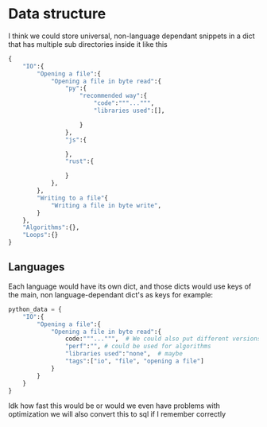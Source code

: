 # Data structure
I think we could store universal, non-language dependant snippets in a dict that has multiple sub directories inside it
like this
```py
{
    "IO":{
        "Opening a file":{
            "Opening a file in byte read":{
                "py":{
                    "recommended way":{
                        "code":"""...""",
                        "libraries used":[],

                    }
                },
                "js":{

                },
                "rust":{

                }
            },
        },
        "Writing to a file"{
            "Writing a file in byte write",
        }
    },
    "Algorithms":{},
    "Loops":{}
}
```

## Languages
Each language would have its own dict, and those dicts would use keys of the main, non language-dependant dict's as keys
for example:
```py
python_data = {
    "IO":{
        "Opening a file":{
            "Opening a file in byte read":{
                code:"""...""",  # We could also put different versions that accomplish the same thing
                "perf":"", # could be used for algorithms
                "libraries used":"none",  # maybe
                "tags":["io", "file", "opening a file"]
            }
        }
    }
}
```

Idk how fast this would be or would we even have problems with optimization
we will also convert this to sql if I remember correctly